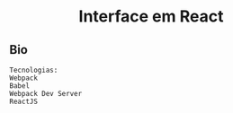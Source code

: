 <h1 align="center">Interface em React</h1>

## Bio
    Tecnologias:
    Webpack
    Babel
    Webpack Dev Server
    ReactJS
